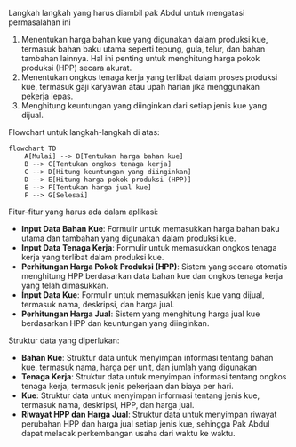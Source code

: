 Langkah langkah yang harus diambil pak Abdul untuk mengatasi permasalahan ini

1. Menentukan harga bahan kue yang digunakan dalam produksi kue, termasuk bahan baku utama seperti tepung, gula, telur, dan bahan tambahan lainnya. Hal ini penting untuk menghitung harga pokok produksi (HPP) secara akurat.
2. Menentukan ongkos tenaga kerja yang terlibat dalam proses produksi kue, termasuk gaji karyawan atau upah harian jika menggunakan pekerja lepas.
3. Menghitung keuntungan yang diinginkan dari setiap jenis kue yang dijual.

Flowchart untuk langkah-langkah di atas:

```mermaid
flowchart TD
    A[Mulai] --> B[Tentukan harga bahan kue]
    B --> C[Tentukan ongkos tenaga kerja]
    C --> D[Hitung keuntungan yang diinginkan]
    D --> E[Hitung harga pokok produksi (HPP)]
    E --> F[Tentukan harga jual kue]
    F --> G[Selesai]
```

Fitur-fitur yang harus ada dalam aplikasi:
- **Input Data Bahan Kue**: Formulir untuk memasukkan harga bahan baku utama dan tambahan yang digunakan dalam produksi kue.
- **Input Data Tenaga Kerja**: Formulir untuk memasukkan ongkos tenaga kerja yang terlibat dalam produksi kue.
- **Perhitungan Harga Pokok Produksi (HPP)**: Sistem yang secara otomatis menghitung HPP berdasarkan data bahan kue dan ongkos tenaga kerja yang telah dimasukkan.
- **Input Data Kue**: Formulir untuk memasukkan jenis kue yang dijual, termasuk nama, deskripsi, dan harga jual.
- **Perhitungan Harga Jual**: Sistem yang menghitung harga jual kue berdasarkan HPP dan keuntungan yang diinginkan.


Struktur data yang diperlukan:
- **Bahan Kue**: Struktur data untuk menyimpan informasi tentang bahan kue, termasuk nama, harga per unit, dan jumlah yang digunakan
- **Tenaga Kerja**: Struktur data untuk menyimpan informasi tentang ongkos tenaga kerja, termasuk jenis pekerjaan dan biaya per hari.
- **Kue**: Struktur data untuk menyimpan informasi tentang jenis kue, termasuk nama, deskripsi, HPP, dan harga jual.
- **Riwayat HPP dan Harga Jual**: Struktur data untuk menyimpan riwayat perubahan HPP dan harga jual setiap jenis kue, sehingga Pak Abdul dapat melacak perkembangan usaha dari waktu ke waktu.